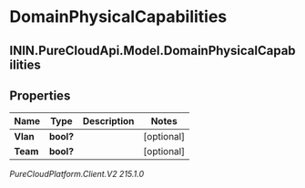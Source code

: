 # DomainPhysicalCapabilities

## ININ.PureCloudApi.Model.DomainPhysicalCapabilities

## Properties

|Name | Type | Description | Notes|
|------------ | ------------- | ------------- | -------------|
| **Vlan** | **bool?** |  | [optional] |
| **Team** | **bool?** |  | [optional] |



_PureCloudPlatform.Client.V2 215.1.0_
